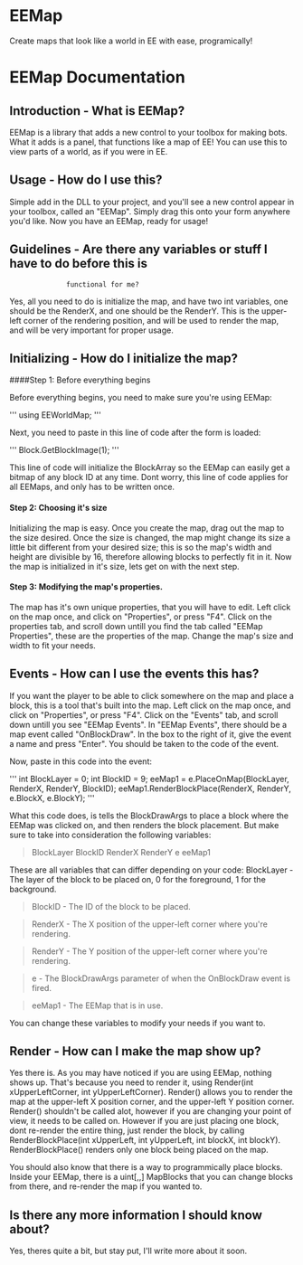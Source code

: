 # EEMap
Create maps that look like a world in EE with ease, programically!

# EEMap Documentation

## Introduction - What is EEMap?

EEMap is a library that adds a new control to your toolbox for making bots.
What it adds is a panel, that functions like a map of EE! You can use this
to view parts of a world, as if you were in EE.

## Usage - How do I use this?

Simple add in the DLL to your project, and you'll see a new control appear
in your toolbox, called an "EEMap". Simply drag this onto your form
anywhere you'd like. Now you have an EEMap, ready for usage!

## Guidelines - Are there any variables or stuff I have to do before this is
	              functional for me?

Yes, all you need to do is initialize the map, and have two int variables,
one should be the RenderX, and one should be the RenderY. This is the
upper-left corner of the rendering position, and will be used to render the
map, and will be very important for proper usage.

## Initializing - How do I initialize the map?

####Step 1: Before everything begins

Before everything begins, you need to make sure you're using EEMap:

'''
using EEWorldMap;
'''

Next, you need to paste in this line of code after the form is loaded:

'''
Block.GetBlockImage(1);
'''

This line of code will initialize the BlockArray so the EEMap can easily get
a bitmap of any block ID at any time. Dont worry, this line of code applies
for all EEMaps, and only has to be written once.

#### Step 2: Choosing it's size

Initializing the map is easy. Once you create the map, drag out the map to
the size desired. Once the size is changed, the map might change its size a
little bit different from your desired size; this is so the map's width and
height are divisible by 16, therefore allowing blocks to perfectly fit in
it. Now the map is initialized in it's size, lets get on with the next step.

#### Step 3: Modifying the map's properties.

The map has it's own unique properties, that you will have to edit. Left
click on the map once, and click on "Properties", or press "F4". Click on the
properties tab, and scroll down untill you find the tab called "EEMap
Properties", these are the properties of the map. Change the map's size and
width to fit your needs.

## Events - How can I use the events this has?

If you want the player to be able to click somewhere on the map and place a
block, this is a tool that's built into the map. Left click on the map once,
and click on "Properties", or press "F4". Click on the "Events" tab, and
scroll down untill you see "EEMap Events". In "EEMap Events", there should
be a map event called "OnBlockDraw". In the box to the right of it, give
the event a name and press "Enter". You should be taken to the code of the
event. 

Now, paste in this code into the event:

'''
int BlockLayer = 0;
int BlockID = 9;
eeMap1 = e.PlaceOnMap(BlockLayer, RenderX, RenderY, BlockID);
eeMap1.RenderBlockPlace(RenderX, RenderY, e.BlockX, e.BlockY);
'''

What this code does, is tells the BlockDrawArgs to place a block where the
EEMap was clicked on, and then renders the block placement. But make sure
to take into consideration the following variables:

> BlockLayer BlockID RenderX RenderY e eeMap1

These are all variables that can differ depending on your code:
BlockLayer - The layer of the block to be placed on, 0 for the foreground,
	     1 for the background.

> BlockID - The ID of the block to be placed.

> RenderX - The X position of the upper-left corner where you're rendering.

> RenderY - The Y position of the upper-left corner where you're rendering.

> e - The BlockDrawArgs parameter of when the OnBlockDraw event is fired.

> eeMap1 - The EEMap that is in use.

You can change these variables to modify your needs if you want to.

## Render - How can I make the map show up?

Yes there is. As you may have noticed if you are using EEMap, nothing shows
up. That's because you need to render it, using Render(int xUpperLeftCorner,
int yUpperLeftCorner). Render() allows you to render the map at the upper-left
X position corner, and the upper-left Y position corner. Render() shouldn't be
called alot, however if you are changing your point of view, it needs to be
called on. However if you are just placing one block, dont re-render the
entire thing, just render the block, by calling RenderBlockPlace(int xUpperLeft,
int yUpperLeft, int blockX, int blockY). RenderBlockPlace() renders only one
block being placed on the map.

You should also know that there is a way to programmically
place blocks. Inside your EEMap, there is a uint[,,] MapBlocks that you can
change blocks from there, and re-render the map if you wanted to.

## Is there any more information I should know about?

Yes, theres quite a bit, but stay put, I'll write more about it soon.
